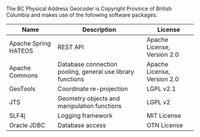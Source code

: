 The BC Physical Address Geocoder is Copyright Province of British Columbia and makes use of the following software packages:

Name | Description | License
--- | --- | ---
Apache Spring HATEOS | REST API | Apache License, Version 2.0
Apache Commons | Database connection pooling, general use library functions |	Apache License, Version 2.0
GeoTools	| Coordinate re-projection |	LGPL v2.1
JTS | Geometry objects and manipulation functions |	LGPL v2
SLF4j |	Logging framework |	MIT License
Oracle JDBC |	Database access | OTN License
